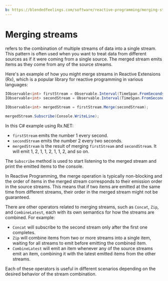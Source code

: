 ```yaml
---
b: https://blendedfeelings.com/software/reactive-programming/merging-streams.md
---
```


# Merging streams 
refers to the combination of multiple streams of data into a single stream. This pattern is often used when you want to treat data from different sources as if it were coming from a single source. The merged stream emits items as they come from any of the source streams.

Here's an example of how you might merge streams in Reactive Extensions (Rx), which is a popular library for reactive programming in various languages:

```csharp
IObservable<int> firstStream = Observable.Interval(TimeSpan.FromSeconds(1)).Select(_ => 1);
IObservable<int> secondStream = Observable.Interval(TimeSpan.FromSeconds(2)).Select(_ => 2);

IObservable<int> mergedStream = firstStream.Merge(secondStream);

mergedStream.Subscribe(Console.WriteLine);
```

In this C# example using Rx.NET:

- `firstStream` emits the number 1 every second.
- `secondStream` emits the number 2 every two seconds.
- `mergedStream` is the result of merging `firstStream` and `secondStream`. It will emit 1, 2, 1, 1, 2, 1, 1, 2, and so on.

The `Subscribe` method is used to start listening to the merged stream and print the emitted items to the console.

In Reactive Programming, the merge operation is typically non-blocking and the order of items in the merged stream corresponds to their emission order in the source streams. This means that if two items are emitted at the same time from different streams, their order in the merged stream might not be guaranteed.

There are other operators related to merging streams, such as `Concat`, `Zip`, and `CombineLatest`, each with its own semantics for how the streams are combined. For example:

- `Concat` will subscribe to the second stream only after the first one completes.
- `Zip` will combine items from two or more streams into a single item, waiting for all streams to emit before emitting the combined item.
- `CombineLatest` will emit an item whenever any of the source streams emit an item, combining it with the latest emitted items from the other streams.

Each of these operators is useful in different scenarios depending on the desired behavior of the stream combination.